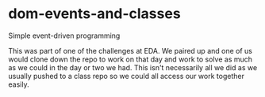 # dom-events-and-classes
Simple event-driven programming

This was part of one of the challenges at EDA. We paired up and one of us would clone down the repo to work on that day and work to solve as much as we could in the day or two we had. This isn't necessarily all we did as we usually pushed to a class repo so we could all access our work together easily.
